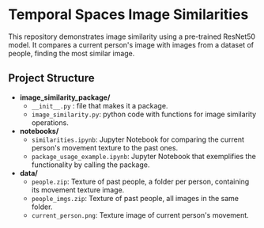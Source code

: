 # Temporal Spaces Image Similarities

This repository demonstrates image similarity using a pre-trained ResNet50 model. It compares a current person's image with images from a dataset of people, finding the most similar image.

## Project Structure

- **image_similarity_package/**
  - `__init__.py` : file that makes it a package.
  - `image_similarity.py`: python code with functions for image similarity operations.
- **notebooks/**
  - `similarities.ipynb`: Jupyter Notebook for comparing the current person's movement texture to the past ones.
  - `package_usage_example.ipynb`: Jupyter Notebook that exemplifies the functionality by calling the package.
- **data/**
  - `people.zip`: Texture of past people, a folder per person, containing its movement texture image.
  - `people_imgs.zip`: Texture of past people, all images in the same folder.
  - `current_person.png`: Texture image of current person's movement.
